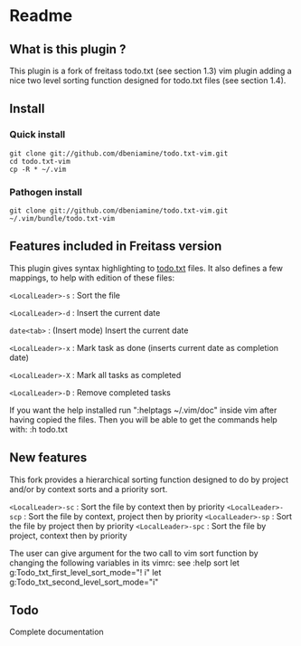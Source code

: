 # Readme

## What is this plugin ?

This plugin is a fork of freitass todo.txt (see section 1.3) vim plugin adding
a nice two level sorting function designed for todo.txt files (see section
1.4).

## Install

### Quick install

    git clone git://github.com/dbeniamine/todo.txt-vim.git
    cd todo.txt-vim
    cp -R * ~/.vim

### Pathogen install

    git clone git://github.com/dbeniamine/todo.txt-vim.git ~/.vim/bundle/todo.txt-vim

## Features included in Freitass version

This plugin gives syntax highlighting to [todo.txt](http://todotxt.com/) files. It also defines a few
mappings, to help with edition of these files:

`<LocalLeader>-s` : Sort the file

`<LocalLeader>-d` : Insert the current date

`date<tab>`  : (Insert mode) Insert the current date

`<LocalLeader>-x` : Mark task as done (inserts current date as completion date)

`<LocalLeader>-X` : Mark all tasks as completed

`<LocalLeader>-D` : Remove completed tasks

If you want the help installed run ":helptags ~/.vim/doc" inside vim after having copied the files.
Then you will be able to get the commands help with: :h todo.txt

## New features

This fork provides a hierarchical sorting function designed to do by project
and/or by context sorts and a priority sort.

`<LocalLeader>-sc` : Sort the file by context then by priority
`<LocalLeader>-scp` : Sort the file by context, project then by priority
`<LocalLeader>-sp` : Sort the file by project then by priority
`<LocalLeader>-spc` : Sort the file by project, context then by priority

The user can give argument for the two call to vim sort function by changing
the following variables in its vimrc:
see :help sort
    let g:Todo_txt_first_level_sort_mode="! i"
    let g:Todo_txt_second_level_sort_mode="i"

## Todo

Complete documentation
